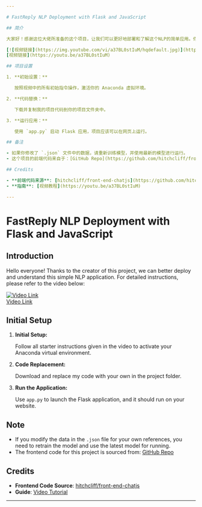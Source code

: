 ```yaml
---

# FastReply NLP Deployment with Flask and JavaScript

## 简介

大家好！感谢这位大佬所准备的这个项目，让我们可以更好地部署和了解这个NLP的简单应用。你可以通过下面的视频获取详细的信息：

[![视频链接](https://img.youtube.com/vi/a37BL0stIuM/hqdefault.jpg)](https://youtu.be/a37BL0stIuM)  
[视频链接](https://youtu.be/a37BL0stIuM)

## 项目设置

1. **初始设置：**

   按照视频中的所有初始指令操作，激活你的 Anaconda 虚拟环境。

2. **代码替换：**

   下载并复制我的项目代码到你的项目文件夹中。

3. **运行应用：**

   使用 `app.py` 启动 Flask 应用，项目应该可以在网页上运行。

## 备注

- 如果你修改了 `.json` 文件中的数据，请重新训练模型，并使用最新的模型进行运行。
- 这个项目的前端代码来自于：[GitHub Repo](https://github.com/hitchcliff/front-end-chatjs)

## Credits

- **前端代码来源**: [hitchcliff/front-end-chatjs](https://github.com/hitchcliff/front-end-chatjs)
- **指南**: [视频教程](https://youtu.be/a37BL0stIuM)

---
```


# FastReply NLP Deployment with Flask and JavaScript

## Introduction

Hello everyone! Thanks to the creator of this project, we can better deploy and understand this simple NLP application. For detailed instructions, please refer to the video below:

[![Video Link](https://img.youtube.com/vi/a37BL0stIuM/hqdefault.jpg)](https://youtu.be/a37BL0stIuM)  
[Video Link](https://youtu.be/a37BL0stIuM)

## Initial Setup

1. **Initial Setup:**

   Follow all starter instructions given in the video to activate your Anaconda virtual environment.

2. **Code Replacement:**

   Download and replace my code with your own in the project folder.

3. **Run the Application:**

   Use `app.py` to launch the Flask application, and it should run on your website.

## Note

- If you modify the data in the `.json` file for your own references, you need to retrain the model and use the latest model for running.
- The frontend code for this project is sourced from: [GitHub Repo](https://github.com/hitchcliff/front-end-chatjs)

## Credits

- **Frontend Code Source**: [hitchcliff/front-end-chatjs](https://github.com/hitchcliff/front-end-chatjs)
- **Guide**: [Video Tutorial](https://youtu.be/a37BL0stIuM)

---

